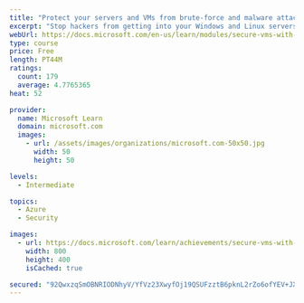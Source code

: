 ```yaml
---
title: "Protect your servers and VMs from brute-force and malware attacks with Azure Security Center"
excerpt: "Stop hackers from getting into your Windows and Linux servers. In this module, you’ll discover how to protect VMs and servers with Azure Security Center"
webUrl: https://docs.microsoft.com/en-us/learn/modules/secure-vms-with-azure-security-center/
type: course
price: Free
length: PT44M
ratings:
  count: 179
  average: 4.7765365
heat: 52

provider:
  name: Microsoft Learn
  domain: microsoft.com
  images:
    - url: /assets/images/organizations/microsoft.com-50x50.jpg
      width: 50
      height: 50

levels:
  - Intermediate

topics:
  - Azure
  - Security

images:
  - url: https://docs.microsoft.com/learn/achievements/secure-vms-with-azure-security-center-social.png
    width: 800
    height: 400
    isCached: true

secured: "92QwxzqSmOBNRIODNhyV/YfVz23XwyfOj19QSUFzztB6pknL2rZo6ofYEV+JXeJD0f9Z6pJX7iSRzoGc4+zNLIF7GRYwEXC2crxYAHxR8LYRgf/mj8xOaNGX7qN+LCC1N4XeULlndOSiBkXVB3iaHONvdifoD2jnGruG0oM7c702bEOOcr4i4EhCf+Nx0kHQML4QAo1CGNwPgpkXZx/5sBwrCmDnRdVqVc7cKc1ku9wZT4WjPQMGRpIEX0jl34WFRR7pmV9oR+HPU3MFAIm2qYF+5EXfLyMWt7mN6AahDUBpTZBGJ4f4+2wWR1kH747Af1a1DEhS9/A/6NrBX85m0dLXgh3dXTQNQsatkMCxPFdCwhvHKqOsdKjpRnVYJ/B05G11MvPraPurMx69/l8I2I7THue6eR77U35G26yLpow=;HGGoiCpNcf0Iig6nE9eBiw=="
---
```


